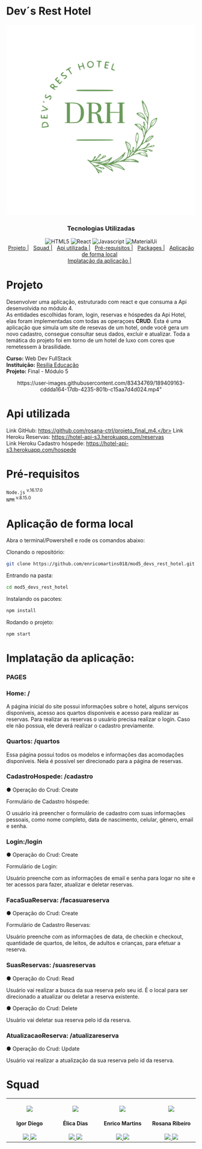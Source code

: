 # Dev´s Rest Hotel

<p align="center" width="100%">
<img src="./src/assets/logo readme.svg"/>
</p>

<div align="center">

### Tecnologias Utilizadas

<img alt="HTML5" src="https://img.shields.io/badge/HTML5-E34F26?style=for-the-badge&logo=html5&logoColor=white" />
<img alt="React" src="https://img.shields.io/badge/react-%2320232a.svg?style=for-the-badge&logo=react&logoColor=%2361DAFB" />
<img alt="Javascript" src="https://img.shields.io/badge/JavaScript-323330?style=for-the-badge&logo=javascript&logoColor=F7DF1E" />
<img alt="MaterialUi" src="https://img.shields.io/badge/Material--UI-0081CB?style=for-the-badge&logo=material-ui&logoColor=white" />

</div>

<div id="inicio" align="center">
  <a href="#Projeto">Projeto  |</a>&nbsp;&nbsp;
  <a href="#Squad"> Squad  |</a>&nbsp;&nbsp;
  <a href="#Api-utilizada"> Api utilizada |</a>&nbsp;&nbsp;
  <a href="#pré-requisitos"> Pré-requisitos  |</a>&nbsp;&nbsp;
  <a href="#packages"> Packages  |</a>&nbsp;&nbsp;
  <a href="#Aplicação-de-forma-local">Aplicação de forma local</a>&nbsp;&nbsp;
</div>

<div id="inicio" align="center">
  <a href="#Implatação-da-aplicação">Implatação da aplicação  |</a>&nbsp;&nbsp;
</div>

# Projeto

Desenvolver uma aplicação, estruturado com react e que consuma a Api desenvolvida no módulo 4.<br>
As entidades escolhidas foram, login, reservas e hóspedes da Api Hotel, elas foram implementadas com todas as operaçoes **CRUD**.
Esta é uma aplicação que simula um site de resevas de um hotel, onde você gera um novo cadastro, consegue consultar seus dados, excluir e atualizar.
Toda a temática do projeto foi em torno de um hotel de luxo com cores que remetessem à brasilidade.

**Curso:** Web Dev FullStack <br>
**Instituição:** [Resilia Educação](https://www.resilia.com.br/) <br>
**Projeto:** Final - Módulo 5 <br>

<p align="center" style="display: flex; align-items: flex-start; justify-content: center;">
  <img alt="" title="" src="

https://user-images.githubusercontent.com/83434769/189409163-cddda164-17db-4235-801b-c15aa7d4d024.mp4"

>
</p>

# Api utilizada

Link GitHub: https://github.com/rosana-ctrl/projeto_final_m4.</br>
Link Heroku Reservas: https://hotel-api-s3.herokuapp.com/reservas</br>
Link Heroku Cadastro hóspede: https://hotel-api-s3.herokuapp.com/hospede

# Pré-requisitos

`Node.js` <sup> v.16.17.0 </sup><br>
`NPM` <sup>v.8.15.0 </sup><br>

# Aplicação de forma local

Abra o terminal/Powershell e rode os comandos abaixo:

Clonando o repositório:

```bash
git clone https://github.com/enricomartins018/mod5_devs_rest_hotel.git
```

Entrando na pasta:

```bash
cd mod5_devs_rest_hotel
```

Instalando os pacotes:

```bash
npm install
```

Rodando o projeto:

```bash
npm start
```

# Implatação da aplicação:

### PAGES

### Home: /

A página inicial do site possui informações sobre o hotel, alguns serviços disponíveis, acesso aos quartos disponíveis e acesso para realizar as reservas. Para realizar as reservas o usuário precisa realizar o login. Caso ele não possua, ele deverá realizar o cadastro previamente.

### Quartos: /quartos

Essa página possui todos os modelos e informações das acomodações disponíveis. Nela é possível ser direcionado para a página de reservas.

### CadastroHospede: /cadastro

● Operação do Crud: Create

Formulário de Cadastro hóspede:

O usuário irá preencher o formulário de cadastro com suas informações pessoais, como nome completo, data de nascimento, celular, gênero, email e senha.

### Login:/login

● Operação do Crud: Create

Formulário de Login:

Usuário preenche com as informações de email e senha para logar no site e ter acessos para fazer, atualizar e deletar reservas.

### FacaSuaReserva: /facasuareserva

● Operação do Crud: Create

Formulário de Cadastro Reservas:

Usuário preenche com as informações de data, de checkin e checkout, quantidade de quartos, de leitos, de adultos e crianças, para efetuar a reserva.

### SuasReservas: /suasreservas

● Operação do Crud: Read

Usuário vai realizar a busca da sua reserva pelo seu id. É o local para ser direcionado a atualizar ou deletar a reserva existente.

● Operação do Crud: Delete

Usuário vai deletar sua reserva pelo id da reserva.

### AtualizacaoReserva: /atualizareserva

● Operação do Crud: Update

Usuário vai realizar a atualização da sua reserva pelo id da reserva.

# Squad

<table>
  <tr>
    <td align="center"  width="180px;"> <br>
      <img src="https://avatars.githubusercontent.com/u/93949826?v=4" width="80px;">
       <h4>Igor Diego</h4> 
       <a href="https://github.com/igor-diego">
          <img src="https://cdn0.iconfinder.com/data/icons/shift-logotypes/32/Github-512.png" width="30px;">
       </a>
       <a href="https://www.linkedin.com/in/igord-reis/">
          <img src="https://cdn-icons-png.flaticon.com/512/174/174857.png" width="28px;">
       </a>
    </td>   
    <td align="center" width="180px;"> <br>
    <img src="https://avatars.githubusercontent.com/u/102865744?v=4" width="80px;">
      <h4>Élica Dias</h4>
       <a href="https://github.com/elicadv">
          <img src="https://cdn0.iconfinder.com/data/icons/shift-logotypes/32/Github-512.png" width="30px;">
       </a>
       <a href="https://www.linkedin.com/in/%C3%A9lica-dias-a4989116b/">
               <img src="https://cdn-icons-png.flaticon.com/512/174/174857.png" width="28px;">
       </a>
    </td>   
    <td align="center" width="180px;">  <br>
      <img src="https://avatars.githubusercontent.com/u/102622514?v=4" width="80px;">
      <h4>Enrico Martins</h4>
      <a href="https://github.com/enricomartins018">
         <img src="https://cdn0.iconfinder.com/data/icons/shift-logotypes/32/Github-512.png" width="30px;">
      </a>
      <a href="https://www.linkedin.com/in/enricomartins018/">
                <img src="https://cdn-icons-png.flaticon.com/512/174/174857.png" width="28px;">
      </a>
    </td>   
    <td align="center" width="180px;"> <br>
    <img src="https://avatars.githubusercontent.com/u/83434769?v=4" width="80px;">
        <h4>Rosana Ribeiro</h4>
          <a href="https://github.com/rosana-ctrl">
      <img src="https://cdn0.iconfinder.com/data/icons/shift-logotypes/32/Github-512.png" width="30px;">
      </a>
      <a href="https://www.linkedin.com/in/rosana-ribeiro-39364a35/">
               <img src="https://cdn-icons-png.flaticon.com/512/174/174857.png" width="28px;">
      </a>
    </tr>
    </table>
